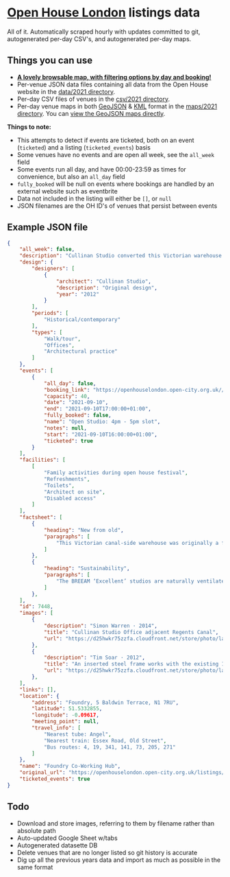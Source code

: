 [Open House London](https://openhouselondon.open-city.org.uk/) listings data
============================================================================

All of it. Automatically scraped hourly with updates committed to git, autogenerated per-day CSV's, and autogenerated per-day maps.

Things you can use
------------------
* **<a href="https://jonty.github.io/open-house-london-data/">A lovely browsable map, with filtering options by day and booking!</a>**
* Per-venue JSON data files containing all data from the Open House website in the [data/2021 directory](data/2021).
* Per-day CSV files of venues in the [csv/2021 directory](csv/2021).
* Per-day venue maps in both [GeoJSON](maps/2021/geojson) & [KML](maps/2021/kml) format in the [maps/2021 directory](maps/2021). You can [view the GeoJSON maps directly](maps/2021/geojson/2021-09-11.geojson).

**Things to note:**
* This attempts to detect if events are ticketed, both on an event (`ticketed`) and a listing (`ticketed_events`) basis
* Some venues have no events and are open all week, see the `all_week` field
* Some events run all day, and have 00:00-23:59 as times for convenience, but also an `all_day` field
* `fully_booked` will be null on events where bookings are handled by an external website such as eventbrite
* Data not included in the listing will either be `[]`, or `null`
* JSON filenames are the OH ID's of venues that persist between events

Example JSON file
-----------------
```json
{
    "all_week": false,
    "description": "Cullinan Studio converted this Victorian warehouse into their low-energy office in 2012, retaining 80% of the existing building fabric. The Foundry co-working hub is now home to several organisations working in the built environment.",
    "design": {
        "designers": [
            {
                "architect": "Cullinan Studio",
                "description": "Original design",
                "year": "2012"
            }
        ],
        "periods": [
            "Historical/contemporary"
        ],
        "types": [
            "Walk/tour",
            "Offices",
            "Architectural practice"
        ]
    },
    "events": [
        {
            "all_day": false,
            "booking_link": "https://openhouselondon.open-city.org.uk//events/11019/bookings",
            "capacity": 40,
            "date": "2021-09-10",
            "end": "2021-09-10T17:00:00+01:00",
            "fully_booked": false,
            "name": "Open Studio: 4pm - 5pm slot",
            "notes": null,
            "start": "2021-09-10T16:00:00+01:00",
            "ticketed": true
        }
    ],
    "facilities": [
        [
            "Family activities during open house festival",
            "Refreshments",
            "Toilets",
            "Architect on site",
            "Disabled access"
        ]
    ],
    "factsheet": [
        {
            "heading": "New from old",
            "paragraphs": [
                "This Victorian canal-side warehouse was originally a foundry. In the 20th century it was used as a greetings card warehouse and then artists' studios. The warehouse is now home to architects Cullinan Studio, who completed an extensive retrofit of the building into their new offices in 2012. This beautiful and efficient workplace proves that retrofit can be as inspiring as new-build. Cullinan Studio is using their first-hand experience as client, designer and end-user of the building to observe how users interact with the space after handover, and putting that knowledge to good use in future projects."
            ]
        },
        {
            "heading": "Sustainability",
            "paragraphs": [
                "The BREEAM ‘Excellent’ studios are naturally ventilated. Under-floor heating is provided through an air-source heat pump. Using a fabric-first approach, the listed south wall’s insulation has been upgraded to a u-value of 0.1W/sqm/K by using recycled newspaper (Warmcell). The north wall has insulation of up to 380mm thick over the existing rendered façade providing a u-value of 0.08W/sqm/K. PV panels on the south slopes of the roof generate electricity. A Building Management System (BMS) enables us to monitor energy performance and space temperatures."
            ]
        },
    ],
    "id": 7448,
    "images": [
        {
            "description": "Simon Warren · 2014",
            "title": "Cullinan Studio Office adjacent Regents Canal",
            "url": "https://d25hwkr75zzfa.cloudfront.net/store/photo/large/building_7448_cullinanstudioofficeonregentscanal_-simonwarren_a3379b995b46570575a938e095b7bded.jpg"
        },
        {
            "description": "Tim Soar · 2012",
            "title": "An inserted steel frame works with the existing 19th century frame and masonry to support the listed south wall",
            "url": "https://d25hwkr75zzfa.cloudfront.net/store/photo/large/building_7448_cullinanstudiooffice_lowergrdflr_-timsoar_2b363e716ca9d7fbe4407dc6fb153127.jpg"
        },
    ],
    "links": [],
    "location": {
        "address": "Foundry, 5 Baldwin Terrace, N1 7RU",
        "latitude": 51.5332855,
        "longitude": -0.09617,
        "meeting_point": null,
        "travel_info": [
            "Nearest tube: Angel",
            "Nearest train: Essex Road, Old Street",
            "Bus routes: 4, 19, 341, 141, 73, 205, 271"
        ]
    },
    "name": "Foundry Co-Working Hub",
    "original_url": "https://openhouselondon.open-city.org.uk/listings/7448",
    "ticketed_events": true
}

```

Todo
----
* Download and store images, referring to them by filename rather than absolute path
* Auto-updated Google Sheet w/tabs
* Autogenerated datasette DB
* Delete venues that are no longer listed so git history is accurate
* Dig up all the previous years data and import as much as possible in the same format
